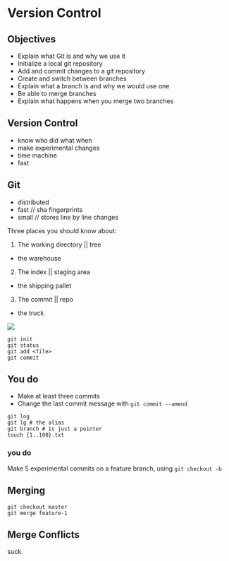 # Version Control

## Objectives

- Explain what Git is and why we use it
- Initialize a local git repository
- Add and commit changes to a git repository
- Create and switch between branches
- Explain what a branch is and why we would use one
- Be able to merge branches 
- Explain what happens when you merge two branches

## Version Control

- know who did what when
- make experimental changes
- time machine
- fast

## Git

- distributed
- fast // sha fingerprints
- small // stores line by line changes

Three places you should know about:

1. The working directory || tree
  - the warehouse
2. The index || staging area
  - the shipping pallet
3. The commit || repo
  - the truck

![](http://git-scm.com/figures/18333fig0106-tn.png)

    git init
    git status
    git add <file>
    git commit

## You do

- Make at least three commits
- Change the last commit message with `git commit --amend`

```
git log
git lg # the alias
git branch # is just a pointer
touch {1..100}.txt
```

### you do

Make 5 experimental commits on a feature branch, using `git checkout -b`

## Merging

    git checkout master
    git merge feature-1

## Merge Conflicts

suck.
